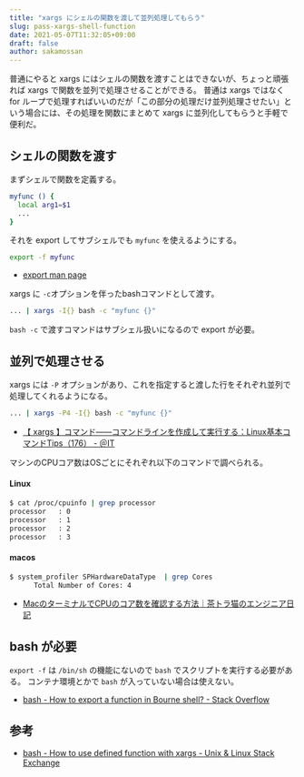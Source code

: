 ```yaml
---
title: "xargs にシェルの関数を渡して並列処理してもらう"
slug: pass-xargs-shell-function
date: 2021-05-07T11:32:05+09:00
draft: false
author: sakamossan
---
```


普通にやると xargs にはシェルの関数を渡すことはできないが、ちょっと頑張れば xargs で関数を並列で処理させることができる。
普通は xargs ではなく for ループで処理すればいいのだが「この部分の処理だけ並列処理させたい」という場合には、その処理を関数にまとめて xargs に並列化してもらうと手軽で便利だ。


## シェルの関数を渡す

まずシェルで関数を定義する。

```bash
myfunc () {
  local arg1=$1
  ...
}
```

それを export してサブシェルでも `myfunc` を使えるようにする。

```bash
export -f myfunc
```

- [export man page](http://linuxcommand.org/lc3_man_pages/exporth.html)

xargs に `-c`オプションを伴ったbashコマンドとして渡す。

```bash
... | xargs -I{} bash -c "myfunc {}"
``` 

`bash -c` で渡すコマンドはサブシェル扱いになるので export が必要。

## 並列で処理させる

xargs には `-P` オプションがあり、これを指定すると渡した行をそれぞれ並列で処理してくれるようになる。

```bash
... | xargs -P4 -I{} bash -c "myfunc {}"
``` 

- [【 xargs 】コマンド――コマンドラインを作成して実行する：Linux基本コマンドTips（176） - ＠IT](https://www.atmarkit.co.jp/ait/articles/1801/19/news014.html)

マシンのCPUコア数はOSごとにそれぞれ以下のコマンドで調べられる。

#### Linux

```bash
$ cat /proc/cpuinfo | grep processor
processor	: 0
processor	: 1
processor	: 2
processor	: 3
```

#### macos

```bash
$ system_profiler SPHardwareDataType  | grep Cores
      Total Number of Cores: 4
```

- [MacのターミナルでCPUのコア数を確認する方法｜茶トラ猫のエンジニア日記](https://itneko.com/mac-cpu-core/)


## bash が必要

`export -f` は `/bin/sh` の機能にないので `bash` でスクリプトを実行する必要がある。
コンテナ環境とかで `bash` が入っていない場合は使えない。

- [bash - How to export a function in Bourne shell? - Stack Overflow](https://stackoverflow.com/questions/29239806/how-to-export-a-function-in-bourne-shell)


## 参考

- [bash - How to use defined function with xargs - Unix & Linux Stack Exchange](https://unix.stackexchange.com/questions/158564/how-to-use-defined-function-with-xargs)


